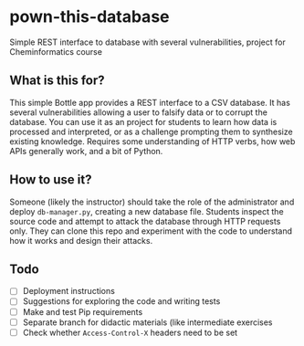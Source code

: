 # pown-this-database
Simple REST interface to database with several vulnerabilities, project for Cheminformatics course

## What is this for?

This simple Bottle app provides a REST interface to a CSV database. It has several vulnerabilities allowing a user to falsify data or to corrupt the database. You can use it as an project for students to learn how data is processed and interpreted, or as a challenge prompting them to synthesize existing knowledge. Requires some understanding of HTTP verbs, how web APIs generally work, and a bit of Python.

## How to use it?

Someone (likely the instructor) should take the role of the administrator and deploy `db-manager.py`, creating a new database file. Students inspect the source code and attempt to attack the database through HTTP requests only. They can clone this repo and experiment with the code to understand how it works and design their attacks.

## Todo

- [ ] Deployment instructions
- [ ] Suggestions for exploring the code and writing tests
- [ ] Make and test Pip requirements
- [ ] Separate branch for didactic materials (like intermediate exercises
- [ ] Check whether `Access-Control-X` headers need to be set
